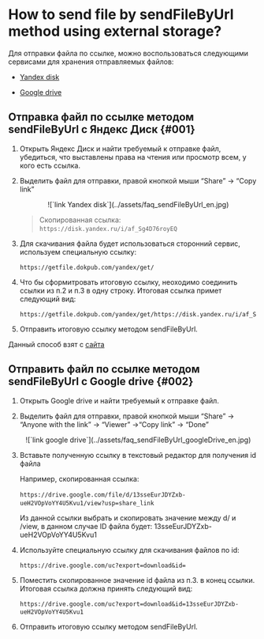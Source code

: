 # How to send file by sendFileByUrl method using external storage?

Для отправки файла по ссылке, можно воспользоваться следующими сервисами для хранения отправляемых файлов:

- [Yandex disk](#001)

- [Google drive](#002)

## Отправка файл по ссылке методом sendFileByUrl с Яндекс Диск {#001}

1. Открыть Яндекс Диск и найти требуемый к отправке файл, убедиться, что выставлены права на чтения или просмотр всем, у кого есть ссылка.

2. Выделить файл для отправки, правой кнопкой мыши “Share” -> “Copy link”

    <center>![`link Yandex disk`](../assets/faq_sendFileByUrl_en.jpg)</center>

    > Cкопированная ссылка: `https://disk.yandex.ru/i/af_Sg4D76royEQ`

3. Для скачивания файла будет использоваться сторонний сервис, используем специальную ссылку:

    ```
    https://getfile.dokpub.com/yandex/get/
    ```

4. Что бы сформитровать итоговую ссылку, неоходимо соединить ссылки из п.2 и п.3 в одну строку. Итоговая ссылка примет следующий вид:

    ```
    https://getfile.dokpub.com/yandex/get/https://disk.yandex.ru/i/af_Sg4D76royEQ
    ```

5. Отправить итоговую ссылку методом sendFileByUrl.

Данный способ взят с [сайта](https://getfile.dokpub.com)


## Отправить файл по ссылке методом sendFileByUrl с Google drive {#002}

1. Открыть Google drive и найти требуемый к отправке файл.

2. Выделить файл для отправки, правой кнопкой мыши “Share” -> “Anyone with the link” -> “Viewer” ->“Copy link” -> “Done”

    <center>![`link google drive`](../assets/faq_sendFileByUrl_googleDrive_en.jpg)</center>

3. Вставьте полученную ссылку в текстовый редактор для получения id файла

    Например, скопированная ссылка:

    `https://drive.google.com/file/d/13sseEurJDYZxb-ueH2VOpVoYY4U5Kvu1/view?usp=share_link`

    Из данной ссылки выбрать и скопировать значение между d/ и /view, в данном случае ID файла будет: 13sseEurJDYZxb-ueH2VOpVoYY4U5Kvu1

4. Используйте специальную ссылку для скачивания файлов по id:

    ```
    https://drive.google.com/uc?export=download&id=
    ```

5. Поместить скопированное значение id файла из п.3. в конец ссылки. Итоговая ссылка должна принять следующий вид:

    ```
    https://drive.google.com/uc?export=download&id=13sseEurJDYZxb-ueH2VOpVoYY4U5Kvu1
    ```

6. Отправить итоговую ссылку методом sendFileByUrl.